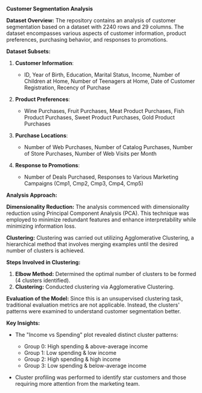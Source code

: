 **Customer Segmentation Analysis**

**Dataset Overview:**
The repository contains an analysis of customer segmentation based on a dataset with 2240 rows and 29 columns. The dataset encompasses various aspects of customer information, product preferences, purchasing behavior, and responses to promotions.

**Dataset Subsets:**

1. **Customer Information**: 
   - ID, Year of Birth, Education, Marital Status, Income, Number of Children at Home, Number of Teenagers at Home, Date of Customer Registration, Recency of Purchase

2. **Product Preferences**:
   - Wine Purchases, Fruit Purchases, Meat Product Purchases, Fish Product Purchases, Sweet Product Purchases, Gold Product Purchases

3. **Purchase Locations**:
   - Number of Web Purchases, Number of Catalog Purchases, Number of Store Purchases, Number of Web Visits per Month

4. **Response to Promotions**:
   - Number of Deals Purchased, Responses to Various Marketing Campaigns (Cmp1, Cmp2, Cmp3, Cmp4, Cmp5)

**Analysis Approach:**

**Dimensionality Reduction:**
The analysis commenced with dimensionality reduction using Principal Component Analysis (PCA). This technique was employed to minimize redundant features and enhance interpretability while minimizing information loss.

**Clustering:**
Clustering was carried out utilizing Agglomerative Clustering, a hierarchical method that involves merging examples until the desired number of clusters is achieved.

**Steps Involved in Clustering:**

1. **Elbow Method:** Determined the optimal number of clusters to be formed (4 clusters identified).
2. **Clustering:** Conducted clustering via Agglomerative Clustering.

**Evaluation of the Model:**
Since this is an unsupervised clustering task, traditional evaluation metrics are not applicable. Instead, the clusters' patterns were examined to understand customer segmentation better.

**Key Insights:**

- The "Income vs Spending" plot revealed distinct cluster patterns:
  - Group 0: High spending & above-average income
  - Group 1: Low spending & low income
  - Group 2: High spending & high income
  - Group 3: Low spending & below-average income

- Cluster profiling was performed to identify star customers and those requiring more attention from the marketing team.
